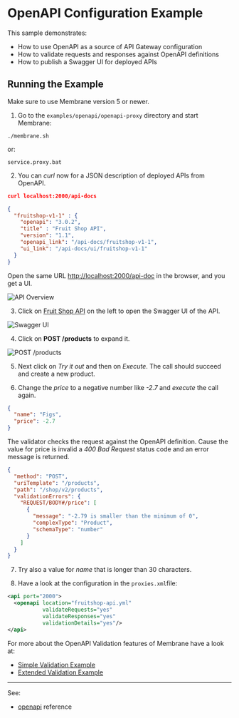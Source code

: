 # OpenAPI Configuration Example

This sample demonstrates:

* How to use OpenAPI as a source of API Gateway configuration
* How to validate requests and responses against OpenAPI definitions
* How to publish a Swagger UI for deployed APIs

## Running the Example

Make sure to use Membrane version 5 or newer.

1. Go to the `examples/openapi/openapi-proxy` directory and start Membrane:

```shell
./membrane.sh
```

or:

```
service.proxy.bat
```


2. You can _curl_ now for a JSON description of deployed APIs from  OpenAPI. 

```JSON
curl localhost:2000/api-docs

{
  "fruitshop-v1-1" : {
    "openapi": "3.0.2",
    "title" : "Fruit Shop API",
    "version": "1.1",
    "openapi_link": "/api-docs/fruitshop-v1-1",
    "ui_link": "/api-docs/ui/fruitshop-v1-1"
  }
}
```

Open the same URL [http://localhost:2000/api-doc](http://localhost:2000/api-doc) in the browser, and you get a UI.

![API Overview](api-overview.png)




3. Click on [Fruit Shop API](http://localhost:2000/api-doc/ui/fruit-shop-api-v1-0) on the left to open the Swagger UI of the API.

![Swagger UI](swagger-ui.png)

4. Click on __POST /products__ to expand it.

![POST /products](post-products.png)

5. Next click on _Try it out_ and then on _Execute_. The call should succeed and create a new product.

6. Change the _price_ to a negative number like _-2.7_ and _execute_ the call again.

```JSON
{
  "name": "Figs",
  "price": -2.7
}
```

The validator checks the request against the OpenAPI definition. Cause the value for price is invalid a _400 Bad Request_ status code and an error message is returned.
	
```JSON
{
  "method": "POST",
  "uriTemplate": "/products",
  "path": "/shop/v2/products",
  "validationErrors": {
    "REQUEST/BODY#/price": [
      {
        "message": "-2.79 is smaller than the minimum of 0",
        "complexType": "Product",
        "schemaType": "number"
      }
    ]
  }
}
```

7. Try also a value for _name_ that is longer than 30 characters.

8. Have a look at the configuration in the `proxies.xml`file:

```xml
<api port="2000">
  <openapi location="fruitshop-api.yml"
           validateRequests="yes"
           validateResponses="yes"
           validationDetails="yes"/>
</api>
```

For more about the OpenAPI Validation features of Membrane have a look at:

- [Simple Validation Example](../validation-simple)
- [Extended Validation Example](git/predic8/service-proxy/distribution/examples/openapi/validation/)

---
See:
- [openapi](https://membrane-soa.org/api-gateway-doc/current/configuration/reference/openapi.htm) reference
